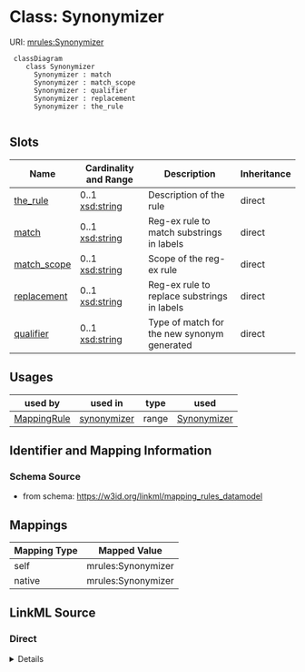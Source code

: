 # Class: Synonymizer



URI: [mrules:Synonymizer](https://w3id.org/linkml/mapping_rules_datamodel/Synonymizer)


```{mermaid}
 classDiagram
    class Synonymizer
      Synonymizer : match
      Synonymizer : match_scope
      Synonymizer : qualifier
      Synonymizer : replacement
      Synonymizer : the_rule
      
```



<!-- no inheritance hierarchy -->


## Slots

| Name | Cardinality and Range | Description | Inheritance |
| ---  | --- | --- | --- |
| [the_rule](the_rule.md) | 0..1 <br/> [xsd:string](http://www.w3.org/2001/XMLSchema#string) | Description of the rule | direct |
| [match](match.md) | 0..1 <br/> [xsd:string](http://www.w3.org/2001/XMLSchema#string) | Reg-ex rule to match substrings in labels | direct |
| [match_scope](match_scope.md) | 0..1 <br/> [xsd:string](http://www.w3.org/2001/XMLSchema#string) | Scope of the reg-ex rule | direct |
| [replacement](replacement.md) | 0..1 <br/> [xsd:string](http://www.w3.org/2001/XMLSchema#string) | Reg-ex rule to replace substrings in labels | direct |
| [qualifier](qualifier.md) | 0..1 <br/> [xsd:string](http://www.w3.org/2001/XMLSchema#string) | Type of match for the new synonym generated | direct |



## Usages

| used by | used in | type | used |
| ---  | --- | --- | --- |
| [MappingRule](MappingRule.md) | [synonymizer](synonymizer.md) | range | [Synonymizer](Synonymizer.md) |






## Identifier and Mapping Information







### Schema Source


* from schema: https://w3id.org/linkml/mapping_rules_datamodel





## Mappings

| Mapping Type | Mapped Value |
| ---  | ---  |
| self | mrules:Synonymizer |
| native | mrules:Synonymizer |


## LinkML Source

<!-- TODO: investigate https://stackoverflow.com/questions/37606292/how-to-create-tabbed-code-blocks-in-mkdocs-or-sphinx -->

### Direct

<details>
```yaml
name: Synonymizer
from_schema: https://w3id.org/linkml/mapping_rules_datamodel
rank: 1000
attributes:
  the_rule:
    name: the_rule
    description: Description of the rule.
    from_schema: https://w3id.org/linkml/mapping_rules_datamodel
    rank: 1000
    range: string
  match:
    name: match
    description: Reg-ex rule to match substrings in labels.
    from_schema: https://w3id.org/linkml/mapping_rules_datamodel
    rank: 1000
    range: string
  match_scope:
    name: match_scope
    description: Scope of the reg-ex rule
    from_schema: https://w3id.org/linkml/mapping_rules_datamodel
    rank: 1000
    range: string
  replacement:
    name: replacement
    description: Reg-ex rule to replace substrings in labels
    from_schema: https://w3id.org/linkml/mapping_rules_datamodel
    rank: 1000
    range: string
  qualifier:
    name: qualifier
    description: Type of match for the new synonym generated.
    from_schema: https://w3id.org/linkml/mapping_rules_datamodel
    rank: 1000
    range: string

```
</details>

### Induced

<details>
```yaml
name: Synonymizer
from_schema: https://w3id.org/linkml/mapping_rules_datamodel
rank: 1000
attributes:
  the_rule:
    name: the_rule
    description: Description of the rule.
    from_schema: https://w3id.org/linkml/mapping_rules_datamodel
    rank: 1000
    alias: the_rule
    owner: Synonymizer
    domain_of:
    - Synonymizer
    range: string
  match:
    name: match
    description: Reg-ex rule to match substrings in labels.
    from_schema: https://w3id.org/linkml/mapping_rules_datamodel
    rank: 1000
    alias: match
    owner: Synonymizer
    domain_of:
    - Synonymizer
    range: string
  match_scope:
    name: match_scope
    description: Scope of the reg-ex rule
    from_schema: https://w3id.org/linkml/mapping_rules_datamodel
    rank: 1000
    alias: match_scope
    owner: Synonymizer
    domain_of:
    - Synonymizer
    range: string
  replacement:
    name: replacement
    description: Reg-ex rule to replace substrings in labels
    from_schema: https://w3id.org/linkml/mapping_rules_datamodel
    rank: 1000
    alias: replacement
    owner: Synonymizer
    domain_of:
    - Synonymizer
    range: string
  qualifier:
    name: qualifier
    description: Type of match for the new synonym generated.
    from_schema: https://w3id.org/linkml/mapping_rules_datamodel
    rank: 1000
    alias: qualifier
    owner: Synonymizer
    domain_of:
    - Synonymizer
    range: string

```
</details>